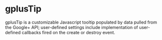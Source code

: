 # gplusTip
gplusTip is a customizable Javascript tooltip populated by data pulled from the Google+ API; user-defined settings include implementation of user-defined callbacks fired on the create or destroy event.
